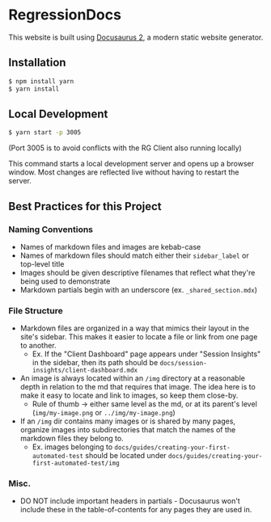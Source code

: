 # RegressionDocs

This website is built using [Docusaurus 2](https://docusaurus.io/), a modern static website generator.

## Installation

```bash
$ npm install yarn
$ yarn install
```

## Local Development

```bash
$ yarn start -p 3005
```

(Port 3005 is to avoid conflicts with the RG Client also running locally)

This command starts a local development server and opens up a browser window. Most changes are reflected live without having to restart the server.


## Best Practices for this Project

### Naming Conventions
* Names of markdown files and images are kebab-case
* Names of markdown files should match either their `sidebar_label` or top-level title
* Images should be given descriptive filenames that reflect what they're being used to demonstrate
* Markdown partials begin with an underscore (ex. `_shared_section.mdx`)

### File Structure
* Markdown files are organized in a way that mimics their layout in the site's sidebar. This makes it easier to locate a file or link from one page to another.
  * Ex. If the "Client Dashboard" page appears under "Session Insights" in the sidebar, then its path should be `docs/session-insights/client-dashboard.mdx`
* An image is always located within an `/img` directory at a reasonable depth in relation to the md that requires that image. The idea here is to make it easy to locate and link to images, so keep them close-by.
  * Rule of thumb -> either same level as the md, or at its parent's level (`img/my-image.png` or `../img/my-image.png`)
* If an `/img` dir contains many images or is shared by many pages, organize images into subdirectories that match the names of the markdown files they belong to.
  * Ex. images belonging to `docs/guides/creating-your-first-automated-test` should be located under `docs/guides/creating-your-first-automated-test/img` 
  
### Misc.
* DO NOT include important headers in partials - Docusaurus won't include these in the table-of-contents for any pages they are used in.